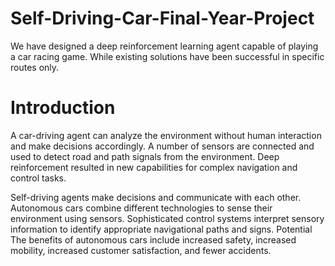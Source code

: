 # Self-Driving-Car-Final-Year-Project
We have designed a deep reinforcement learning agent capable of playing a car racing game. While existing solutions have been successful in specific routes only.

# Introduction
A car-driving agent can analyze the environment without human interaction and make decisions accordingly. A number of sensors are connected and used to detect road and path signals from the environment. Deep reinforcement resulted in new capabilities for complex navigation and control tasks.

Self-driving agents make decisions and communicate with each other. Autonomous cars combine different technologies to sense their environment using sensors. Sophisticated control systems interpret sensory information to identify appropriate navigational paths and signs. Potential The benefits of autonomous cars include increased safety, increased mobility, increased customer satisfaction, and fewer accidents.

